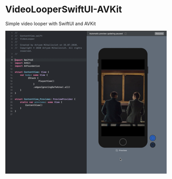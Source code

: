 # VideoLooperSwiftUI-AVKit
Simple video looper with SwiftUI and AVKit

![Image alt](https://github.com/artyommihailovich/VideoLooperSwiftUI-AVKit/blob/master/%D0%A1%D0%BD%D0%B8%D0%BC%D0%BE%D0%BA%20%D1%8D%D0%BA%D1%80%D0%B0%D0%BD%D0%B0%202020-07-25%20%D0%B2%2016.57.02.png)
